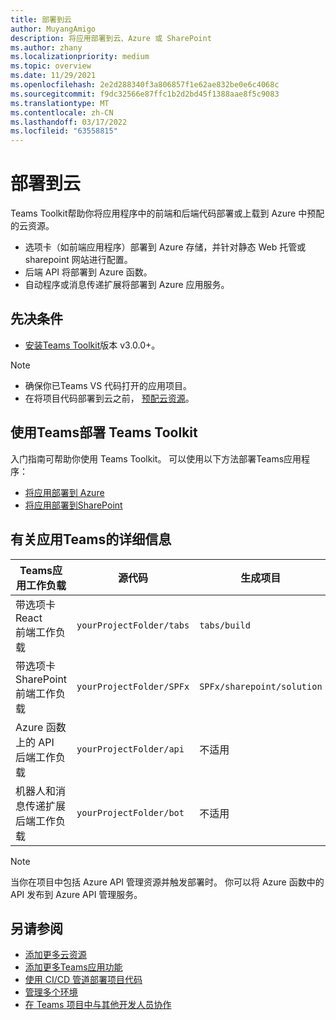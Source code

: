 ```yaml
---
title: 部署到云
author: MuyangAmigo
description: 将应用部署到云、Azure 或 SharePoint
ms.author: zhany
ms.localizationpriority: medium
ms.topic: overview
ms.date: 11/29/2021
ms.openlocfilehash: 2e2d288340f3a806857f1e62ae832be0e6c4068c
ms.sourcegitcommit: f9dc32566e87ffc1b2d2bd45f1388aae8f5c9083
ms.translationtype: MT
ms.contentlocale: zh-CN
ms.lasthandoff: 03/17/2022
ms.locfileid: "63558815"
---
```

# <a name="deploy-to-the-cloud"></a>部署到云

Teams Toolkit帮助你将应用程序中的前端和后端代码部署或上载到 Azure 中预配的云资源。

* 选项卡（如前端应用程序）部署到 Azure 存储，并针对静态 Web 托管或 sharepoint 网站进行配置。
* 后端 API 将部署到 Azure 函数。
* 自动程序或消息传递扩展将部署到 Azure 应用服务。

## <a name="prerequisite"></a>先决条件

* [安装Teams Toolkit](https://marketplace.visualstudio.com/items?itemName=TeamsDevApp.ms-teams-vscode-extension)版本 v3.0.0+。

> [!NOTE]
>
> * 确保你已Teams VS 代码打开的应用项目。
> * 在将项目代码部署到云之前， [预配云资源](provision.md)。

## <a name="deploy-teams-apps-using-teams-toolkit"></a>使用Teams部署 Teams Toolkit

入门指南可帮助你使用 Teams Toolkit。 可以使用以下方法部署Teams应用程序：

* [将应用部署到 Azure](/microsoftteams/platform/sbs-gs-javascript?tabs=vscode%2Cvsc%2Cviscode%2Cvcode&tutorial-step=8&branch)
* [将应用部署到SharePoint](/microsoftteams/platform/sbs-gs-spfx?tabs=vscode%2Cviscode&tutorial-step=4&branch)

## <a name="details-on-teams-app-workload"></a>有关应用Teams的详细信息

| Teams应用工作负载 | 源代码 | 生成项目| 目标资源 |
|-------------|----------|---------------|---------------|
|带选项卡React </br> 前端工作负载| `yourProjectFolder/tabs`| `tabs/build` |Azure 存储 |
|带选项卡SharePoint </br> 前端工作负载 | `yourProjectFolder/SPFx`| `SPFx/sharepoint/solution` |SharePoint应用程序目录 |
|Azure 函数上的 API </br> 后端工作负载 | `yourProjectFolder/api`| 不适用 |Azure 函数 |
|机器人和消息传递扩展 </br> 后端工作负载 | `yourProjectFolder/bot` | 不适用 | Azure 应用服务 |

> [!NOTE]
> 当你在项目中包括 Azure API 管理资源并触发部署时。 你可以将 Azure 函数中的 API 发布到 Azure API 管理服务。

## <a name="see-also"></a>另请参阅

* [添加更多云资源](add-resource.md)
* [添加更多Teams应用功能](add-capability.md)
* [使用 CI/CD 管道部署项目代码](use-CICD-template.md)
* [管理多个环境](TeamsFx-multi-env.md)
* [在 Teams 项目中与其他开发人员协作](TeamsFx-collaboration.md)
